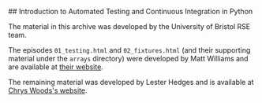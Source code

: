 ## Introduction to Automated Testing and Continuous Integration in Python

The material in this archive was developed by the University of Bristol RSE team.

The episodes `01_testing.html` and `02_fixtures.html` (and their supporting material
under the `arrays` directory) were developed by Matt Williams and are available at 
[their website](https://milliams.com/courses/software_engineering_best_practices/).

The remaining material was developed by Lester Hedges and is available at
[Chrys Woods's website](http://chryswoods.com/python_and_data/testing/README.html).